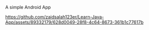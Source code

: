 A simple Android App

https://github.com/zaidsalah123er/Learn-Java-App/assets/89332179/628d0049-28f8-4c64-8673-361b1c77617b

